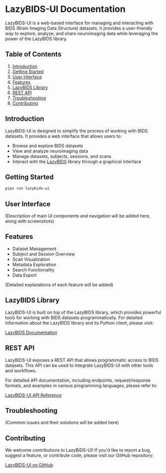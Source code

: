 # LazyBIDS-UI Documentation

LazyBIDS-UI is a web-based interface for managing and interacting with BIDS (Brain Imaging Data Structure) datasets. It provides a user-friendly way to explore, analyze, and share neuroimaging data while leveraging the power of the LazyBIDS library.

## Table of Contents

1. [Introduction](#introduction)
2. [Getting Started](#getting-started)
3. [User Interface](#user-interface)
4. [Features](#features)
5. [LazyBIDS Library](#lazybids-library)
6. [REST API](#rest-api)
7. [Troubleshooting](#troubleshooting)
8. [Contributing](#contributing)

## Introduction

LazyBIDS-UI is designed to simplify the process of working with BIDS datasets. It provides a web interface that allows users to:

- Browse and explore BIDS datasets
- View and analyze neuroimaging data
- Manage datasets, subjects, sessions, and scans
- Interact with the [LazyBIDS](https://lazybids.github.io/lazybids) library through a graphical interface

## Getting Started

```bash
pipx run lazybids-ui
```
## User Interface

(Description of main UI components and navigation will be added here, along with screenshots)

## Features

- Dataset Management
- Subject and Session Overview
- Scan Visualization
- Metadata Exploration
- Search Functionality
- Data Export

(Detailed explanations of each feature will be added)

## LazyBIDS Library

LazyBIDS-UI is built on top of the LazyBIDS library, which provides powerful tools for working with BIDS datasets programmatically. For detailed information about the LazyBIDS library and its Python client, please visit:

[LazyBIDS Documentation](https://lazybids.github.io/lazybids/)

## REST API

LazyBIDS-UI exposes a REST API that allows programmatic access to BIDS datasets. This API can be used to integrate LazyBIDS-UI with other tools and workflows.

For detailed API documentation, including endpoints, request/response formats, and examples in various programming languages, please refer to:

[LazyBIDS-UI API Reference](/API-reference)

## Troubleshooting

(Common issues and their solutions will be added here)

## Contributing

We welcome contributions to LazyBIDS-UI! If you'd like to report a bug, suggest a feature, or contribute code, please visit our GitHub repository:

[LazyBIDS-UI on GitHub](https://github.com/lazybids/lazybids-ui)